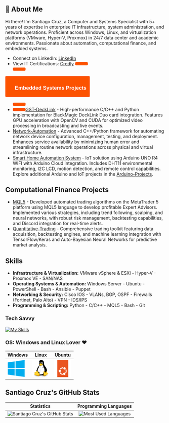 ## 🚀 About Me

Hi there! I'm Santiago Cruz, a Computer and Systems Specialist with 5+ years of expertise in enterprise IT infrastructure, system administration, and network operations. Proficient across Windows, Linux, and virtualization platforms (VMware, Hyper-V, Proxmox) in 24/7 data center and academic environments. Passionate about automation, computational finance, and embedded systems.

- Connect on LinkedIn: [LinkedIn](https://www.linkedin.com/in/santi-cruz/)
- View IT Certifications: [Credly](https://www.credly.com/users/santiago.cruzlopez/badges)
  <a style="display:inline-block;background-color:#FC5200;color:#fff;padding:5px 10px 5px 30px;font-size:11px;font-family:Helvetica, Arial, sans-serif;white-space:nowrap;text-decoration:none;background-repeat:no-repeat;background-position:10px center;border-radius:3px;background-image:url('https://badges.strava.com/logo-strava-echelon.png')" href='https://strava.com/athletes/129457637' target="_clean">

## Embedded Systems Projects
- [GST-DeckLink](https://github.com/santiago-cruzlopez/GST-DeckLink) - High-performance C/C++ and Python implementation for BlackMagic DeckLink Duo card integration. Features GPU acceleration with OpenCV and CUDA for optimized video processing in broadcasting and live events.
- [Network-Automation](https://github.com/santiago-cruzlopez/Network-Automation) - Advanced C++/Python framework for automating network device configuration, management, testing, and deployment. Enhances service availability by minimizing human error and streamlining routine network operations across physical and virtual infrastructure.
- [Smart Home Automation System](https://github.com/santiago-cruzlopez/Arduino-Projects/tree/main/2_Home%20Automation) - IoT solution using Arduino UNO R4 WIFI with Arduino Cloud integration. Includes DHT11 environmental monitoring, I2C LCD, motion detection, and remote control capabilities. Explore additional Arduino and IoT projects in the [Arduino-Projects](https://github.com/santiago-cruzlopez/Arduino-Projects).

## Computational Finance Projects
- [MQL5](https://github.com/santiago-cruzlopez/MQL5) - Developed automated trading algorithms on the MetaTrader 5 platform using MQL5 language to develop profitable Expert Advisors. Implemented various strategies, including trend following, scalping, and neural networks, with robust risk management, backtesting capabilities, and Discord integration for real-time alerts.
- [Quantitative-Trading](https://github.com/santiago-cruzlopez/Quantitative-Trading) - Comprehensive trading toolkit featuring data acquisition, backtesting engines, and machine learning integration with TensorFlow/Keras and Auto-Bayesian Neural Networks for predictive market analysis.

## Skills
- **Infrastructure & Virtualization:** VMware vSphere & ESXi - Hyper-V - Proxmox VE - SAN/NAS
- **Operating Systems & Automation:** Windows Server - Ubuntu - PowerShell - Bash - Ansible - Puppet
- **Networking & Security:** Cisco IOS - VLANs, BGP, OSPF - Firewalls (Fortinet, Palo Alto) - VPN - IDS/IPS
- **Programming & Scripting:** Python - C/C++ - MQL5 - Bash - Git

### Tech Savvy
[![My Skills](https://skillicons.dev/icons?i=arduino,aws,azure,cpp,py,powershell&perline=3)](https://skillicons.dev)

### OS: Windows and Linux Lover ❤️

| Windows | Linux | Ubuntu |
|----------|----------|----------|
| <img src="https://github.com/devicons/devicon/blob/master/icons/windows8/windows8-original.svg" title="Windows" alt="Windows" width="55" height="55"/> | <img src="https://github.com/devicons/devicon/blob/master/icons/linux/linux-original.svg" title="Linux" alt="Linux" width="55" height="55"/> | <img src="https://github.com/devicons/devicon/blob/master/icons/ubuntu/ubuntu-original.svg" title="Ubuntu" alt="Ubuntu" width="55" height="55"/> |

## Santiago Cruz's GitHub Stats  

| **Statistics** | **Programming Languages** |  
|:---:|:---:|  
| ![Santiago Cruz's GitHub Stats](https://github-readme-stats.vercel.app/api?username=santiago-cruzlopez&show_icons=true&locale=en) | ![Most Used Languages](https://github-readme-stats.vercel.app/api/top-langs?username=santiago-cruzlopez&show_icons=true&locale=en&layout=compact) |
